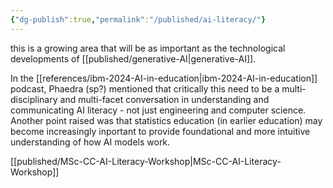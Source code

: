 ```yaml
---
{"dg-publish":true,"permalink":"/published/ai-literacy/"}
---
```


this is a growing area that will be as important as the technological developments of [[published/generative-AI\|generative-AI]]. 

In the [[references/ibm-2024-AI-in-education\|ibm-2024-AI-in-education]] podcast, Phaedra (sp?) mentioned that critically this need to be a multi-disciplinary and multi-facet conversation in understanding and communicating AI literacy - not just engineering and computer science. Another point raised was that statistics education (in earlier education) may become increasingly inportant to provide foundational and more intuitive understanding of how AI models work.

[[published/MSc-CC-AI-Literacy-Workshop\|MSc-CC-AI-Literacy-Workshop]]